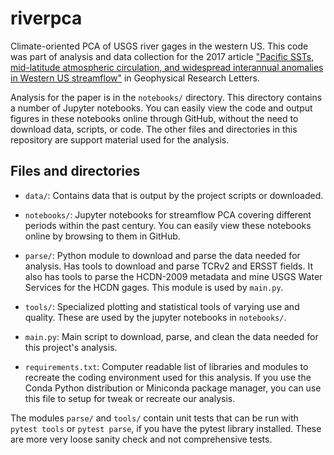 # riverpca

Climate-oriented PCA of USGS river gages in the western US. This code was part of analysis and data collection for the 2017 article ["Pacific SSTs, mid-latitude atmospheric circulation, and widespread interannual anomalies in Western US streamflow"](http://dx.doi.org/10.1002/2017GL073536) in Geophysical Research Letters.

Analysis for the paper is in the `notebooks/` directory. This directory contains a number of Jupyter notebooks. You can easily view the code and output figures in these notebooks online through GitHub, without the need to download data, scripts, or code. The other files and directories in this repository are support material used for the analysis.

## Files and directories

* `data/`: Contains data that is output by the project scripts or downloaded.

* `notebooks/`: Jupyter notebooks for streamflow PCA covering different periods within the past century. You can easily view these notebooks online by browsing to them in GitHub.

* `parse/`: Python module to download and parse the data needed for analysis. Has tools to download and parse TCRv2 and ERSST fields. It also has tools to parse the HCDN-2009 metadata and mine USGS Water Services for the HCDN gages. This module is used by `main.py`.

* `tools/`: Specialized plotting and statistical tools of varying use and quality. These are used by the jupyter notebooks in `notebooks/`.

* `main.py`: Main script to download, parse, and clean the data needed for this project's analysis.

* `requirements.txt`: Computer readable list of libraries and modules to recreate the coding environment used for this analysis. If you use the Conda Python distribution or Miniconda package manager, you can use this file to setup for tweak or recreate our analysis.


The modules `parse/` and `tools/` contain unit tests that can be run with `pytest tools` or `pytest parse`, if you have the pytest library installed. These are more very loose sanity check and not comprehensive tests.
